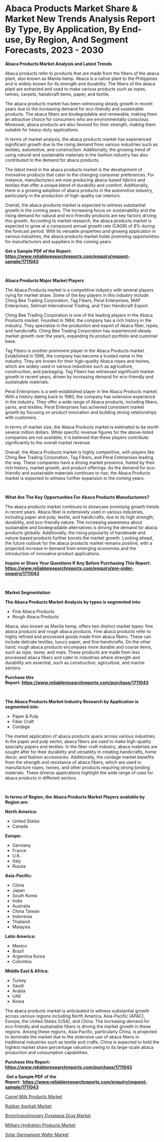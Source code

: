 <p><h1>Abaca Products Market Share & Market New Trends Analysis Report By Type, By Application, By End-use, By Region, And Segment Forecasts, 2023 - 2030</h1></p><p><strong>Abaca Products Market Analysis and Latest Trends</strong></p>
<p><p>Abaca products refer to products that are made from the fibers of the abaca plant, also known as Manila hemp. Abaca is a native plant to the Philippines and is widely known for its strength and durability. The fibers of the abaca plant are extracted and used to make various products such as ropes, twines, carpets, handicraft items, paper, and textile.</p><p>The abaca products market has been witnessing steady growth in recent years due to the increasing demand for eco-friendly and sustainable products. The abaca fibers are biodegradable and renewable, making them an attractive choice for consumers who are environmentally conscious. Moreover, abaca products are also favored for their strength, making them suitable for heavy-duty applications.</p><p>In terms of market analysis, the abaca products market has experienced significant growth due to the rising demand from various industries such as textiles, automotive, and construction. Additionally, the growing trend of using natural and sustainable materials in the fashion industry has also contributed to the demand for abaca products.</p><p>The latest trend in the abaca products market is the development of innovative products that cater to the changing consumer preferences. For instance, manufacturers are now producing abaca-based fabrics and textiles that offer a unique blend of durability and comfort. Additionally, there is a growing adoption of abaca products in the automotive industry, particularly in the production of high-quality car interiors.</p><p>Overall, the abaca products market is expected to witness substantial growth in the coming years. The increasing focus on sustainability and the rising demand for natural and eco-friendly products are key factors driving this growth. According to market research, the abaca products market is expected to grow at a compound annual growth rate (CAGR) of 8% during the forecast period. With its versatile properties and growing application in various industries, the abaca products market holds promising opportunities for manufacturers and suppliers in the coming years.</p></p>
<p><strong>Get a Sample PDF of the Report:&nbsp; <a href="https://www.reliableresearchreports.com/enquiry/request-sample/1711043">https://www.reliableresearchreports.com/enquiry/request-sample/1711043</a></strong></p>
<p>&nbsp;</p>
<p><strong>Abaca Products Major Market Players</strong></p>
<p><p>The Abaca Products market is a competitive industry with several players vying for market share. Some of the key players in this industry include Ching Bee Trading Corporation, Tag Fibers, Peral Enterprises, MAP Enterprises, Selinrail International Trading, and Yzen Handicraft Export.</p><p>Ching Bee Trading Corporation is one of the leading players in the Abaca Products market. Founded in 1984, the company has a rich history in the industry. They specialize in the production and export of Abaca fiber, ropes, and handicrafts. Ching Bee Trading Corporation has experienced steady market growth over the years, expanding its product portfolio and customer base.</p><p>Tag Fibers is another prominent player in the Abaca Products market. Established in 1996, the company has become a trusted name in the industry. They are known for their high-quality Abaca ropes and twines, which are widely used in various industries such as agriculture, construction, and packaging. Tag Fibers has witnessed significant market growth in recent years, driven by increasing demand for eco-friendly and sustainable materials.</p><p>Peral Enterprises is a well-established player in the Abaca Products market. With a history dating back to 1980, the company has extensive experience in the industry. They offer a wide range of Abaca products, including fibers, yarns, and textiles. Peral Enterprises has achieved consistent market growth by focusing on product innovation and building strong relationships with customers.</p><p>In terms of market size, the Abaca Products market is estimated to be worth several million dollars. While specific revenue figures for the above-listed companies are not available, it is believed that these players contribute significantly to the overall market revenue.</p><p>Overall, the Abaca Products market is highly competitive, with players like Ching Bee Trading Corporation, Tag Fibers, and Peral Enterprises leading the way. These companies have a strong market presence, fueled by their rich history, market growth, and product offerings. As the demand for eco-friendly and sustainable materials continues to rise, the Abaca Products market is expected to witness further expansion in the coming years.</p></p>
<p>&nbsp;</p>
<p><strong>What Are The Key Opportunities For Abaca Products Manufacturers?</strong></p>
<p><p>The abaca products market continues to showcase promising growth trends in recent years. Abaca fiber is extensively used in various industries, including paper and pulp, textile, and handicrafts, due to its high strength, durability, and eco-friendly nature. The increasing awareness about sustainable and biodegradable alternatives is driving the demand for abaca products globally. Additionally, the rising popularity of handmade and nature-based products further boosts the market growth. Looking ahead, the future outlook for the abaca products market remains positive, with a projected increase in demand from emerging economies and the introduction of innovative product applications.</p></p>
<p><strong>Inquire or Share Your Questions If Any Before Purchasing This Report: <a href="https://www.reliableresearchreports.com/enquiry/pre-order-enquiry/1711043">https://www.reliableresearchreports.com/enquiry/pre-order-enquiry/1711043</a></strong></p>
<p>&nbsp;</p>
<p><strong>Market Segmentation</strong></p>
<p><strong>The Abaca Products Market Analysis by types is segmented into:</strong></p>
<p><ul><li>Fine Abaca Products</li><li>Rough Abaca Products</li></ul></p>
<p><p>Abaca, also known as Manila hemp, offers two distinct market types: fine abaca products and rough abaca products. Fine abaca products refer to highly refined and processed goods made from abaca fibers. These can include delicate textiles, luxury paper, and fine handicrafts. On the other hand, rough abaca products encompass more durable and coarse items, such as rope, twine, and mats. These products are made from less processed abaca fibers and cater to industries where strength and durability are essential, such as construction, agriculture, and marine sectors. </p></p>
<p><strong>Purchase this Report:&nbsp;<a href="https://www.reliableresearchreports.com/purchase/1711043">https://www.reliableresearchreports.com/purchase/1711043</a></strong></p>
<p>&nbsp;</p>
<p><strong>The Abaca Products Market Industry Research by Application is segmented into:</strong></p>
<p><ul><li>Paper & Pulp</li><li>Fiber Craft</li><li>Cordage</li></ul></p>
<p><p>The market application of abaca products spans across various industries. In the paper and pulp sector, abaca fibers are used to make high-quality specialty papers and textiles. In the fiber craft industry, abaca materials are sought after for their durability and versatility in creating handicrafts, home decor, and fashion accessories. Additionally, the cordage market benefits from the strength and resistance of abaca fibers, which are used to manufacture ropes, twines, and other products requiring strong binding materials. These diverse applications highlight the wide range of uses for abaca products in different sectors.</p></p>
<p>&nbsp;</p>
<p><strong>In terms of Region, the Abaca Products Market Players available by Region are:</strong></p>
<p>
    <p> <strong> North America: </strong>
        <ul>
            <li>United States</li>
            <li>Canada</li>
        </ul>
        </p> 
    <p> <strong> Europe: </strong>
        <ul>
            <li>Germany</li>
            <li>France</li>
            <li>U.K.</li>
            <li>Italy</li>
            <li>Russia</li>
        </ul>
        </p> 
    <p> <strong> Asia-Pacific: </strong>
        <ul>
            <li>China</li>
            <li>Japan</li>
            <li>South Korea</li>
            <li>India</li>
            <li>Australia</li>
            <li>China Taiwan</li>
            <li>Indonesia</li>
            <li>Thailand</li>
            <li>Malaysia</li>
        </ul>
        </p> 
    <p> <strong> Latin America: </strong>
        <ul>
            <li>Mexico</li>
            <li>Brazil</li>
            <li>Argentina Korea</li>
            <li>Colombia</li>
        </ul>
        </p> 
    <p> <strong> Middle East & Africa: </strong>
        <ul>
            <li>Turkey</li>
            <li>Saudi</li>
            <li>Arabia</li>
            <li>UAE</li>
            <li>Korea</li>
        </ul>
    </p>
    </p>
<p><p>The abaca products market is anticipated to witness substantial growth across various regions including North America, Asia-Pacific (APAC), Europe, the United States (USA), and China. The increasing demand for eco-friendly and sustainable fibers is driving the market growth in these regions. Among these regions, Asia-Pacific, particularly China, is projected to dominate the market due to the extensive use of abaca fibers in traditional industries such as textile and crafts. China is expected to hold the highest market share percentage valuation owing to its large-scale abaca production and consumption capabilities.</p></p>
<p><strong>Purchase this Report: <a href="https://www.reliableresearchreports.com/purchase/1711043">https://www.reliableresearchreports.com/purchase/1711043</a></strong></p>
<p>&nbsp;<strong>Get a Sample PDF of the Report:&nbsp;&nbsp;<a href="https://www.reliableresearchreports.com/enquiry/request-sample/1711043">https://www.reliableresearchreports.com/enquiry/request-sample/1711043</a></strong></p>
<p><strong></strong></p>
<p><p><a href="https://medium.com/@smriti.reportprime/camel-milk-products-market-insight-market-trends-growth-forecasted-from-2023-to-2030-0e6aba9738c8">Camel Milk Products Market</a></p><p><a href="https://www.linkedin.com/pulse/decoding-rubber-asphalt-market-deep-dive-latest-trends-cdple/">Rubber Asphalt Market</a></p><p><a href="https://github.com/lbird53714/Market-Research-Report-List-1/blob/main/bronchopulmonary-dysplasia-drug-market.md">Bronchopulmonary Dysplasia Drug Market</a></p><p><a href="https://medium.com/@chiragreportprime4/military-hydration-products-market-research-report-its-history-and-forecast-2023-to-2030-f0b26484b8b7">Military Hydration Products Market</a></p><p><a href="Your link will appear here after publishing.">Solar Germanium Wafer Market</a></p></p>